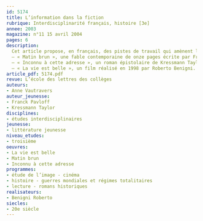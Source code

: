 ```yaml
---
id: 5174
title: L’information dans la fiction
rubrique: Interdisciplinarité français, histoire [3e]
annee: 2003
magazine: n°11 15 avril 2004
pages: 6
description: 
  Cet article propose, en français, des pistes de travail qui amènent les élèves à se poser des questions en histoire à partir de trois œuvres se rattachant au programme de troisième (Seconde Guerre mondiale, totalitarisme, nazisme, fascisme…) – 
  – « Matin brun », une fable contemporaine de onze pages écrite par Franck Pavloff ;
  – « Inconnu à cette adresse », un roman épistolaire de Kressmann Taylor écrit en 1938 ;
  – « La vie est belle », un film réalisé en 1998 par Roberto Benigni.
article_pdf: 5174.pdf
revue: L’école des lettres des collèges
auteurs:
- Anne Vautravers
auteur_jeunesse:
- Franck Pavloff
- Kressmann Taylor
disciplines:
- études interdisciplinaires
jeunesse:
- littérature jeunesse
niveau_etudes:
- troisième
oeuvres:
- La vie est belle
- Matin brun
- Inconnu à cette adresse
programmes:
- étude de l’image - cinéma
- histoire - guerres mondiales et régimes totalitaires
- lecture - romans historiques
realisateurs:
- Benigni Roberto
siecles:
- 20e siècle
---
```

